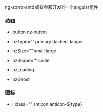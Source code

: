 ng-zorro-antd 蚂蚁金服开发的一个angular组件

### 按钮

* button nz-button

* nzType="" primary dashed danger

* nzSize="" small large

* nzShape="" circle

* nzLoading

* nzGhost

### 图标

* i class="" anticon anticon-${type}
